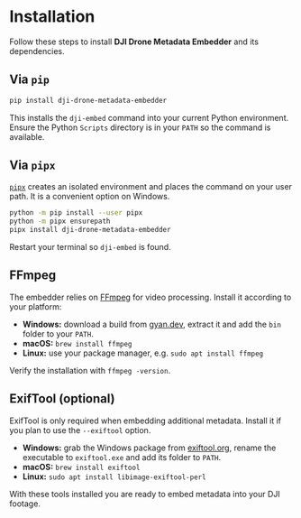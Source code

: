 # Installation

Follow these steps to install **DJI Drone Metadata Embedder** and its dependencies.

## Via `pip`

```bash
pip install dji-drone-metadata-embedder
```

This installs the `dji-embed` command into your current Python environment. Ensure the Python `Scripts` directory is in your `PATH` so the command is available.

## Via `pipx`

[`pipx`](https://pypa.github.io/pipx/) creates an isolated environment and places the command on your user path. It is a convenient option on Windows.

```bash
python -m pip install --user pipx
python -m pipx ensurepath
pipx install dji-drone-metadata-embedder
```

Restart your terminal so `dji-embed` is found.

## FFmpeg

The embedder relies on [FFmpeg](https://ffmpeg.org/) for video processing. Install it according to your platform:

- **Windows:** download a build from [gyan.dev](https://www.gyan.dev/ffmpeg/builds/), extract it and add the `bin` folder to your `PATH`.
- **macOS:** `brew install ffmpeg`
- **Linux:** use your package manager, e.g. `sudo apt install ffmpeg`

Verify the installation with `ffmpeg -version`.

## ExifTool (optional)

ExifTool is only required when embedding additional metadata. Install it if you plan to use the `--exiftool` option.

- **Windows:** grab the Windows package from [exiftool.org](https://exiftool.org/), rename the executable to `exiftool.exe` and add its folder to `PATH`.
- **macOS:** `brew install exiftool`
- **Linux:** `sudo apt install libimage-exiftool-perl`

With these tools installed you are ready to embed metadata into your DJI footage.
